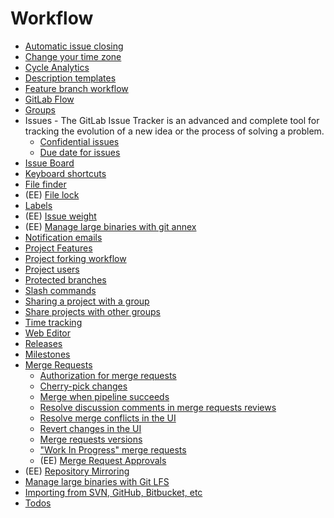 # Workflow

- [Automatic issue closing](../user/project/issues/automatic_issue_closing.md)
- [Change your time zone](timezone.md)
- [Cycle Analytics](../user/project/cycle_analytics.md)
- [Description templates](../user/project/description_templates.md)
- [Feature branch workflow](workflow.md)
- [GitLab Flow](gitlab_flow.md)
- [Groups](groups.md)
- Issues - The GitLab Issue Tracker is an advanced and complete tool for
  tracking the evolution of a new idea or the process of solving a problem.
  - [Confidential issues](../user/project/issues/confidential_issues.md)
  - [Due date for issues](../user/project/issues/due_dates.md)
- [Issue Board](../user/project/issue_board.md)
- [Keyboard shortcuts](shortcuts.md)
- [File finder](file_finder.md)
- (EE) [File lock](../user/project/file_lock.md)
- [Labels](../user/project/labels.md)
- (EE) [Issue weight](issue_weight.md)
- (EE) [Manage large binaries with git annex](git_annex.md)
- [Notification emails](notifications.md)
- [Project Features](project_features.md)
- [Project forking workflow](forking_workflow.md)
- [Project users](add-user/add-user.md)
- [Protected branches](../user/project/protected_branches.md)
- [Slash commands](../user/project/slash_commands.md)
- [Sharing a project with a group](share_with_group.md)
- [Share projects with other groups](share_projects_with_other_groups.md)
- [Time tracking](time_tracking.md)
- [Web Editor](../user/project/repository/web_editor.md)
- [Releases](releases.md)
- [Milestones](milestones.md)
- [Merge Requests](../user/project/merge_requests.md)
  - [Authorization for merge requests](../user/project/merge_requests/authorization_for_merge_requests.md)
  - [Cherry-pick changes](../user/project/merge_requests/cherry_pick_changes.md)
  - [Merge when pipeline succeeds](../user/project/merge_requests/merge_when_pipeline_succeeds.md)
  - [Resolve discussion comments in merge requests reviews](../user/project/merge_requests/merge_request_discussion_resolution.md)
  - [Resolve merge conflicts in the UI](../user/project/merge_requests/resolve_conflicts.md)
  - [Revert changes in the UI](../user/project/merge_requests/revert_changes.md)
  - [Merge requests versions](../user/project/merge_requests/versions.md)
  - ["Work In Progress" merge requests](../user/project/merge_requests/work_in_progress_merge_requests.md)
  - (EE) [Merge Request Approvals](../user/project/merge_requests/merge_request_approvals.md)
- (EE) [Repository Mirroring](repository_mirroring.md)
- [Manage large binaries with Git LFS](lfs/manage_large_binaries_with_git_lfs.md)
- [Importing from SVN, GitHub, Bitbucket, etc](importing/README.md)
- [Todos](todos.md)
